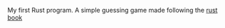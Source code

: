 My first Rust program.
A simple guessing game made following the [rust book](https://doc.rust-lang.org/book/ch02-00-guessing-game-tutorial.html)